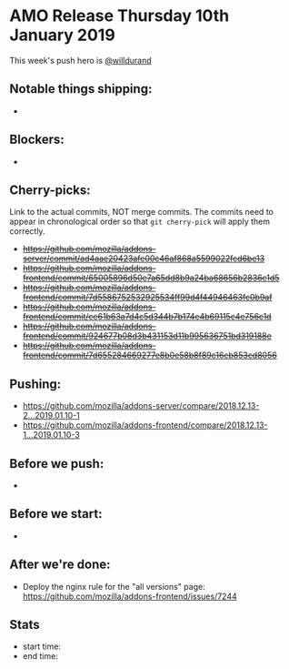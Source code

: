 # AMO Release Thursday 10th January 2019

This week's push hero is [@willdurand](https://github.com/willdurand/)

## Notable things shipping:

*

## Blockers:

*

## Cherry-picks:

Link to the actual commits, NOT merge commits. The commits need to appear
in chronological order so that `git cherry-pick` will apply them correctly.

* ~~https://github.com/mozilla/addons-server/commit/ad4aae20423afe00c46af868a5599022fcd6be13~~
* ~~https://github.com/mozilla/addons-frontend/commit/65005896d50e7a65dd8b9a24ba68656b2836c1d5~~
* ~~https://github.com/mozilla/addons-frontend/commit/7d5586752532925534ff99d4f44946463fc0b9af~~
* ~~https://github.com/mozilla/addons-frontend/commit/ce61b63a7d4c5d344b7b174e4b69115c4e756c1d~~
* ~~https://github.com/mozilla/addons-frontend/commit/924677b08d3b431153d11b995636751bd319188e~~
* ~~https://github.com/mozilla/addons-frontend/commit/7d655284669277e8b0e58b8f89c16cb853cd8056~~

## Pushing:

* https://github.com/mozilla/addons-server/compare/2018.12.13-2...2019.01.10-1
* https://github.com/mozilla/addons-frontend/compare/2018.12.13-1...2019.01.10-3


## Before we push:

*

## Before we start:

*

## After we're done:

* Deploy the nginx rule for the "all versions" page: https://github.com/mozilla/addons-frontend/issues/7244

## Stats

* start time:
* end time:
